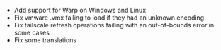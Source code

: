 - Add support for Warp on Windows and Linux
- Fix vmware .vmx failing to load if they had an unknown encoding
- Fix tailscale refresh operations failing with an out-of-bounds error in some cases
- Fix some translations
